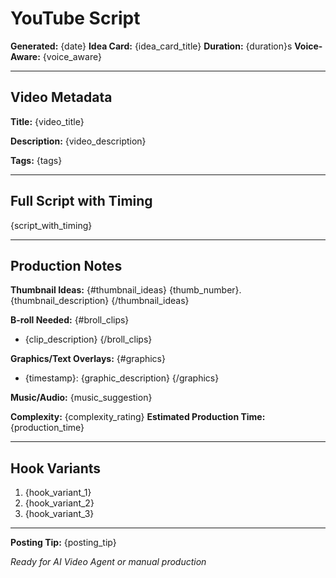 # YouTube Script

**Generated:** {date}
**Idea Card:** {idea_card_title}
**Duration:** {duration}s
**Voice-Aware:** {voice_aware}

---

## Video Metadata

**Title:** {video_title}

**Description:**
{video_description}

**Tags:** {tags}

---

## Full Script with Timing

{script_with_timing}

---

## Production Notes

**Thumbnail Ideas:**
{#thumbnail_ideas}
{thumb_number}. {thumbnail_description}
{/thumbnail_ideas}

**B-roll Needed:**
{#broll_clips}

- {clip_description}
  {/broll_clips}

**Graphics/Text Overlays:**
{#graphics}

- {timestamp}: {graphic_description}
  {/graphics}

**Music/Audio:**
{music_suggestion}

**Complexity:** {complexity_rating}
**Estimated Production Time:** {production_time}

---

## Hook Variants

1. {hook_variant_1}
2. {hook_variant_2}
3. {hook_variant_3}

---

**Posting Tip:** {posting_tip}

_Ready for AI Video Agent or manual production_
